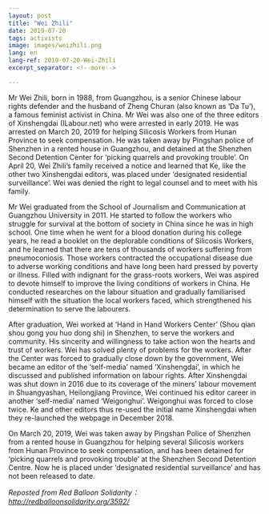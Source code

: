 ```yaml
---
layout: post
title: "Wei Zhili"
date: 2019-07-20
tags: activists
image: images/weizhili.png
lang: en
lang-ref: 2019-07-20-Wei-Zhili
excerpt_separator: <!--more-->

---
```


Mr Wei Zhili, born in 1988, from Guangzhou, is a senior Chinese labour rights defender and the husband of Zheng Churan (also known as ‘Da Tu’), a famous feminist activist in China. Mr Wei was also one of the three editors of Xinshengdai (ILabour.net) who were arrested in early 2019.  He was arrested on March 20, 2019 for helping Silicosis Workers from Hunan Province to seek compensation. He was taken away by Pingshan police of Shenzhen in a rented house in Guangzhou, and detained at the Shenzhen Second Detention Center for ‘picking quarrels and provoking trouble’. On April 20, Wei Zhili’s family received a notice and learned that Ke, like the other two Xinshengdai editors, was placed under ‘designated residential surveillance’. Wei was denied the right to legal counsel and to meet with his family.

Mr Wei graduated from the School of Journalism and Communication at Guangzhou University in 2011. He started to follow the workers who struggle for survival at the bottom of society in China since he was in high school. One time when he went for a blood donation during his college years, he read a booklet on the deplorable conditions of Silicosis Workers, and he learned that there are tens of thousands of workers suffering from pneumoconiosis. Those workers contracted the occupational disease due to adverse working conditions and have long been hard pressed by poverty or illness. Filled with indignant for the grass-roots workers, Wei was aspired to devote himself to improve the living conditions of workers in China. He conducted researches on the labour situation and gradually familiarised himself with the situation the local workers faced, which strengthened his determination to serve the labourers.

After graduation, Wei worked at ‘Hand in Hand Workers Center’ (Shou qian shou gong you huo dong shi) in Shenzhen, to serve the workers and community. His sincerity and willingness to take action won the hearts and trust of workers. Wei has solved plenty of problems for the workers. After the Center was forced to gradually close down by the government, Wei became an editor of the ‘self-media’ named ‘Xinshengdai’, in which he discussed and published information on labour rights. After Xinshengdai was shut down in 2016 due to its coverage of the miners’ labour movement in Shuangyashan, Heilongjiang Province, Wei continued his editor career in another ‘self-media’ named ‘Weigonghui’. Weigonghui was forced to close twice. Ke and other editors thus re-used the initial name Xinshengdai when they re-launched the webpage in December 2018.

On March 20, 2019, Wei was taken away by Pingshan Police of Shenzhen from a rented house in Guangzhou for helping several Silicosis workers from Hunan Province to seek compensation, and has been detained for ‘picking quarrels and provoking trouble’ at the Shenzhen Second Detention Centre. Now he is placed under ‘designated residential surveillance’ and has not been released to date.



<em>Reposted from Red Balloon Solidarity： <http://redballoonsolidarity.org/3592/></em>
